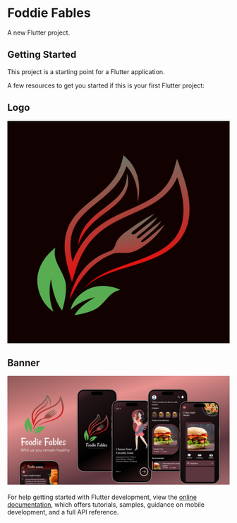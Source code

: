 # Foddie Fables

A new Flutter project.

## Getting Started

This project is a starting point for a Flutter application.

A few resources to get you started if this is your first Flutter project:

## Logo
![ic_launcher.png](snapshots%2Fic_launcher.png)




## Banner
![foodiefables.png](snapshots%2Ffoodiefables.png)



<!-- ## Screenshots
![1.jpg](snapshots%2F1.jpg)
![2.jpg](snapshots%2F2.jpg)
![3.jpg](snapshots%2F3.jpg)
![4.jpg](snapshots%2F4.jpg)
![5.jpg](snapshots%2F5.jpg)
![6.jpg](snapshots%2F6.jpg)
![7.jpg](snapshots%2F7.jpg)
![8.jpg](snapshots%2F8.jpg)
![9.jpg](snapshots%2F9.jpg)
![10.jpg](snapshots%2F10.jpg)
![11.jpg](snapshots%2F11.jpg)
![12.jpg](snapshots%2F12.jpg)
![13.jpg](snapshots%2F13.jpg)
![14.jpg](snapshots%2F14.jpg)
![15.jpg](snapshots%2F15.jpg)
![16.jpg](snapshots%2F16.jpg)
![17.jpg](snapshots%2F17.jpg)
![18.jpg](snapshots%2F18.jpg)
![19.jpg](snapshots%2F19.jpg)
![20.jpg](snapshots%2F20.jpg)
![21.jpg](snapshots%2F21.jpg)
![22.jpg](snapshots%2F22.jpg)
![23.jpg](snapshots%2F23.jpg)
![24.jpg](snapshots%2F24.jpg)
![25.jpg](snapshots%2F25.jpg)
![26.jpg](snapshots%2F26.jpg)
![27.jpg](snapshots%2F27.jpg)
![28.jpg](snapshots%2F28.jpg) -->

For help getting started with Flutter development, view the
[online documentation](https://docs.flutter.dev/), which offers tutorials,
samples, guidance on mobile development, and a full API reference.
